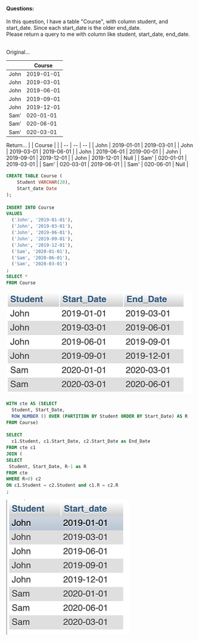 #### Questions: 
In this question, I have a table "Course", with column student, and start_date. Since each start_date is the older end_date.   
Please return a query to me with column like student, start_date, end_date.   
<br/>   
   
Original...

| | Course | 
| -- | -- |
| John | 2019-01-01 |
| John | 2019-03-01 |
| John | 2019-06-01 |
| John | 2019-09-01 |
| John | 2019-12-01 |
| Sam' | 020-01-01 |
| Sam' | 020-06-01 |
| Sam' | 020-03-01 |

Return...
| | Course | |
| -- | -- | -- |
| John | 2019-01-01 | 2019-03-01 |
| John | 2019-03-01 | 2019-06-01 |
| John | 2019-06-01 | 2019-00-01 |
| John | 2019-09-01 | 2019-12-01 |
| John | 2019-12-01 | Null |
| Sam' | 020-01-01 | 2019-03-01 |
| Sam' | 020-03-01 | 2019-06-01 |
| Sam' | 020-06-01 | Null |


```sql
CREATE TABLE Course (
    Student VARCHAR(20), 
    Start_date Date
);

INSERT INTO Course 
VALUES 
  ('John', '2019-01-01'), 
  ('John', '2019-03-01'), 
  ('John', '2019-06-01'), 
  ('John', '2019-09-01'), 
  ('John', '2019-12-01'), 
  ('Sam', '2020-01-01'), 
  ('Sam', '2020-06-01'), 
  ('Sam', '2020-03-01')
;
SELECT * 
FROM Course
```
![Q2_Table](MySQL_AMZN_Q2_Orig.png)

```sql
WITH cte AS (SELECT 
  Student, Start_Date,  
  ROW_NUMBER () OVER (PARTITION BY Student ORDER BY Start_Date) AS R 
FROM Course) 

SELECT 
  c1.Student, c1.Start_Date, c2.Start_Date as End_Date
FROM cte c1
JOIN (
SELECT 
 Student, Start_Date, R-1 as R
FROM cte
WHERE R>0) c2
ON c1.Student = c2.Student and c1.R = c2.R
;
```
![Q2_Return](MySQL_AMZN_Q2_Return.png)
